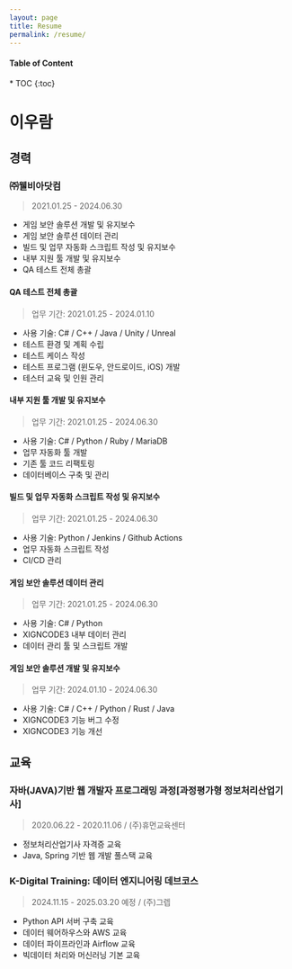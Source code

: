```yaml
---
layout: page
title: Resume
permalink: /resume/
---
```


<nav class="post-toc" markdown="1">
  <h4>Table of Content</h4>
* TOC
{:toc}
</nav>

# 이우람 

## 경력
### ㈜웰비아닷컴
> 2021.01.25 - 2024.06.30
* 게임 보안 솔루션 개발 및 유지보수
* 게임 보안 솔루션 데이터 관리
* 빌드 및 업무 자동화 스크립트 작성 및 유지보수
* 내부 지원 툴 개발 및 유지보수
* QA 테스트 전체 총괄

#### QA 테스트 전체 총괄
> 업무 기간: 2021.01.25 - 2024.01.10
* 사용 기술: C# / C++ / Java / Unity / Unreal
* 테스트 환경 및 계획 수립
* 테스트 케이스 작성
* 테스트 프로그램 (윈도우, 안드로이드, iOS) 개발
* 테스터 교육 및 인원 관리

#### 내부 지원 툴 개발 및 유지보수
> 업무 기간: 2021.01.25 - 2024.06.30
* 사용 기술: C# / Python / Ruby / MariaDB
* 업무 자동화 툴 개발
* 기존 툴 코드 리팩토링
* 데이터베이스 구축 및 관리

#### 빌드 및 업무 자동화 스크립트 작성 및 유지보수
> 업무 기간: 2021.01.25 - 2024.06.30
* 사용 기술: Python / Jenkins / Github Actions
* 업무 자동화 스크립트 작성
* CI/CD 관리

#### 게임 보안 솔루션 데이터 관리
> 업무 기간: 2021.01.25 - 2024.06.30
* 사용 기술: C# / Python
* XIGNCODE3 내부 데이터 관리
* 데이터 관리 툴 및 스크립트 개발

#### 게임 보안 솔루션 개발 및 유지보수
> 업무 기간: 2024.01.10 - 2024.06.30
* 사용 기술: C# / C++ / Python / Rust / Java
* XIGNCODE3 기능 버그 수정
* XIGNCODE3 기능 개선

## 교육
### 자바(JAVA)기반 웹 개발자 프로그래밍 과정[과정평가형 정보처리산업기사]
> 2020.06.22 - 2020.11.06 / (주)휴먼교육센터
* 정보처리산업기사 자격증 교육
* Java, Spring 기반 웹 개발 풀스택 교육

### K-Digital Training: 데이터 엔지니어링 데브코스
> 2024.11.15 - 2025.03.20 예정 / (주)그렙
* Python API 서버 구축 교육
* 데이터 웨어하우스와 AWS 교육
* 데이터 파이프라인과 Airflow 교육
* 빅데이터 처리와 머신러닝 기본 교육

